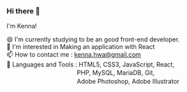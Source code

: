 ### Hi there 👋
I'm Kenna!

😄   I'm currently studying to be an good front-end developer.  
💚   I'm interested in Making an application with React  
📫   How to contact me : kenna.hwa@gmail.com  
💪   Languages and Tools : HTML5, CSS3, JavaScript, React,  
　　　　　　　　　 　　  PHP, MySQL, MariaDB, Git,  
　　　　　　　　 　　　   Adobe Photoshop, Adobe Illustrator   

